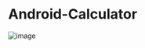 # Android-Calculator
![image](https://user-images.githubusercontent.com/40215395/122893880-64af0180-d34f-11eb-9cfd-c6a86242e2ed.png)
